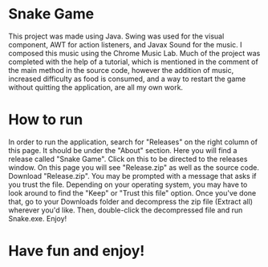 # Snake Game
This project was made using Java. Swing was used for the visual component, AWT for action listeners, and Javax Sound for the music. I composed this music using the Chrome Music Lab. Much of the project was completed with the help of a tutorial, which is mentioned in the comment of the main method in the source code, however the addition of music, increased difficulty as food is consumed, and a way to restart the game without quitting the application, are all my own work. 

# How to run
In order to run the application, search for "Releases" on the right column of this page. It should be under the "About" section. Here you will find a release called "Snake Game". Click on this to be directed to the releases window. On this page you will see "Release.zip" as well as the source code. Download "Release.zip". You may be prompted with a message that asks if you trust the file. Depending on your operating system, you may have to look around to find the "Keep" or "Trust this file" option. Once you've done that, go to your Downloads folder and decompress the zip file (Extract all) wherever you'd like. Then, double-click the decompressed file and run Snake.exe. Enjoy!

# Have fun and enjoy!

